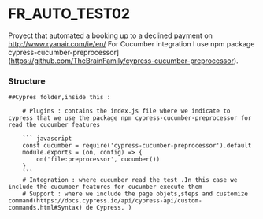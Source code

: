 # FR_AUTO_TEST02

Proyect that automated a booking up to a declined payment on http://www.ryanair.com/ie/en/
For Cucumber integration I use npm package cypress-cucumber-preprocessor](https://github.com/TheBrainFamily/cypress-cucumber-preprocessor).

### Structure

    ##Cypres folder,inside this :

        # Plugins : contains the index.js file where we indicate to cypress that we use the package npm cypress-cucumber-preprocessor for read the cucumber features

        ``` javascript
        const cucumber = require('cypress-cucumber-preprocessor').default
        module.exports = (on, config) => {
            on('file:preprocessor', cucumber())
        }
        ```
        # Integration : where cucumber read the test .In this case we include the cucumber features for cucumber execute them
        # Support : where we include the page objets,steps and customize command(https://docs.cypress.io/api/cypress-api/custom-commands.html#Syntax) de Cypress. )

